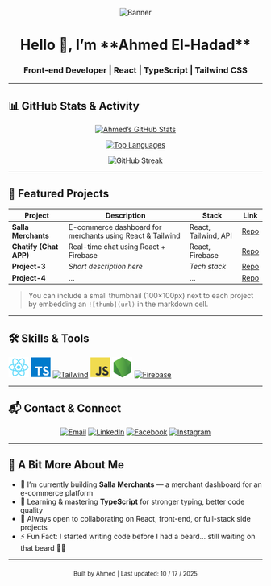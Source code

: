 <!-- ═══════════════ HEADER ═══════════════ -->
<p align="center">
  <img src="https://github.com/ahmed1ibrahim12/ahmed1ibrahim12/blob/main/Dark%20Blue%20Holographic%20Twitter%20Header.png?raw=true" alt="Banner" />
</p>

<h1 align="center">Hello 👋, I’m **Ahmed El-Hadad**</h1>
<h3 align="center">Front-end Developer | React | TypeScript | Tailwind CSS</h3>

---

## 📊 GitHub Stats & Activity

<p align="center">
  <!-- Dynamic cards from github-readme-stats -->
  <a href="https://github.com/ahmed1ibrahim12">
    <img alt="Ahmed’s GitHub Stats" src="https://github-readme-stats.vercel.app/api?username=ahmed1ibrahim12&show_icons=true&theme=radical" />
  </a>
</p>

<p align="center">
  <a href="https://github.com/ahmed1ibrahim12">
    <img alt="Top Languages" src="https://github-readme-stats.vercel.app/api/top-langs/?username=ahmed1ibrahim12&layout=compact&theme=radical" />
  </a>
</p>

<p align="center">
  <!-- Streak card -->
  <img alt="GitHub Streak" src="https://streak-stats.demolab.com?user=ahmed1ibrahim12&theme=radical" />
</p>

---

## 💼 Featured Projects

<!-- This section can be auto-generated via Action -->
| Project | Description | Stack | Link |
|---|---|---|---|
| **Salla Merchants** | E-commerce dashboard for merchants using React & Tailwind | React, Tailwind, API | [Repo](https://github.com/ahmed1ibrahim12/salla-merchants) |
| **Chatify (Chat APP)** | Real-time chat using React + Firebase | React, Firebase | [Repo](https://github.com/ahmed1ibrahim12/React-Chatify) |
| **Project-3** | _Short description here_ | _Tech stack_ | [Repo](#) |
| **Project-4** | … | … | [Repo](#) |

> You can include a small thumbnail (100×100px) next to each project by embedding an `![thumb](url)` in the markdown cell.

---

## 🛠️ Skills & Tools

<p align="left">
  <a href="https://reactjs.org/"><img src="https://raw.githubusercontent.com/devicons/devicon/master/icons/react/react-original.svg" alt="React" width="40" /></a>
  <a href="https://www.typescriptlang.org/"><img src="https://raw.githubusercontent.com/devicons/devicon/master/icons/typescript/typescript-original.svg" alt="TypeScript" width="40" /></a>
  <a href="https://tailwindcss.com/"><img src="https://www.vectorlogo.zone/logos/tailwindcss/tailwindcss-icon.svg" alt="Tailwind" width="40" /></a>
  <a href="https://developer.mozilla.org/js"><img src="https://raw.githubusercontent.com/devicons/devicon/master/icons/javascript/javascript-original.svg" alt="JS" width="40" /></a>
  <a href="https://nodejs.org/"><img src="https://raw.githubusercontent.com/devicons/devicon/master/icons/nodejs/nodejs-original.svg" alt="Node.js" width="40" /></a>
  <a href="https://firebase.google.com/"><img src="https://www.vectorlogo.zone/logos/firebase/firebase-icon.svg" alt="Firebase" width="40" /></a>
  <!-- add more as needed -->
</p>

---

## 📬 Contact & Connect

<p align="center">
  <a href="mailto:ahmed1ibahim12@gmail.com"><img src="https://img.shields.io/badge/Email-Contact-C14438?style=flat&logo=gmail&logoColor=white" alt="Email" /></a>
  <a href="https://www.linkedin.com/in/ahmed-elhadad1"><img src="https://img.shields.io/badge/LinkedIn-Connect-0A66C2?style=flat&logo=linkedin&logoColor=white" alt="LinkedIn" /></a>
  <a href="https://www.facebook.com/share/1A8zw6kimJ/"><img src="https://img.shields.io/badge/Facebook-Follow-1877F2?style=flat&logo=facebook&logoColor=white" alt="Facebook" /></a>
  <a href="https://www.instagram.com/ahmed_elhad0d_"><img src="https://img.shields.io/badge/Instagram-Follow-E4405F?style=flat&logo=instagram&logoColor=white" alt="Instagram" /></a>
</p>

---

## 🎯 A Bit More About Me

- 🔭 I’m currently building **Salla Merchants** — a merchant dashboard for an e-commerce platform  
- 🌱 Learning & mastering **TypeScript** for stronger typing, better code quality  
- 🤝 Always open to collaborating on React, front-end, or full-stack side projects  
- ⚡ Fun Fact: I started writing code before I had a beard… still waiting on that beard 🧔🏻  

---

<p align="center">
  <sub>Built by Ahmed | Last updated: 10 / 17 / 2025 </sub>
</p>
